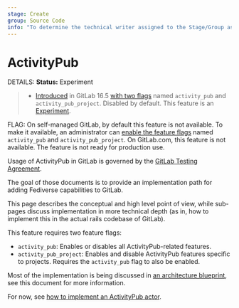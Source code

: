 ```yaml
---
stage: Create
group: Source Code
info: "To determine the technical writer assigned to the Stage/Group associated with this page, see https://handbook.gitlab.com/handbook/product/ux/technical-writing/#assignments"
---
```


# ActivityPub

DETAILS:
**Status:** Experiment

> - [Introduced](https://gitlab.com/gitlab-org/gitlab/-/merge_requests/127023) in GitLab 16.5 [with two flags](../../administration/feature_flags.md) named `activity_pub` and `activity_pub_project`. Disabled by default. This feature is an [Experiment](../../policy/experiment-beta-support.md).

FLAG:
On self-managed GitLab, by default this feature is not available. To make it available,
an administrator can [enable the feature flags](../../administration/feature_flags.md)
named `activity_pub` and `activity_pub_project`.
On GitLab.com, this feature is not available.
The feature is not ready for production use.

Usage of ActivityPub in GitLab is governed by the
[GitLab Testing Agreement](https://handbook.gitlab.com/handbook/legal/testing-agreement/).

The goal of those documents is to provide an implementation path for adding
Fediverse capabilities to GitLab.

This page describes the conceptual and high level point of view, while
sub-pages discuss implementation in more technical depth (as in, how to
implement this in the actual rails codebase of GitLab).

This feature requires two feature flags:

- `activity_pub`: Enables or disables all ActivityPub-related features.
- `activity_pub_project`: Enables and disable ActivityPub features specific to
  projects. Requires the `activity_pub` flag to also be enabled.

Most of the implementation is being discussed in
[an architecture blueprint](../../architecture/blueprints/activity_pub/index.md),
see this document for more information.

For now, see [how to implement an ActivityPub actor](actors/index.md).

